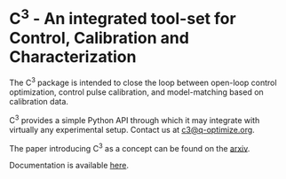 # C<sup>3</sup> - An integrated tool-set for Control, Calibration and Characterization

The C<sup>3</sup> package is intended to close the loop between open-loop control optimization, control pulse calibration, and model-matching based on calibration data.

C<sup>3</sup>  provides a simple Python API through which it may integrate with virtually any experimental setup.
Contact us at [c3@q-optimize.org](mailto://quantum.c3po@gmail.com).

The paper introducing C<sup>3</sup> as a concept can be found on the [arxiv](https://arxiv.org/abs/2009.09866).

Documentation is available [here](https://c3-toolset.readthedocs.io).
